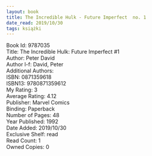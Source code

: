 ```yaml
---
layout: book
title: The Incredible Hulk - Future Imperfect  no. 1
date_read: 2019/10/30
tags: książki
---
```


Book Id: 9787035<br />
Title: The Incredible Hulk: Future Imperfect #1<br />
Author: Peter David<br />
Author l-f: David, Peter<br />
Additional Authors: <br />
ISBN: 0871359618<br />
ISBN13: 9780871359612<br />
My Rating: 3<br />
Average Rating: 4.12<br />
Publisher: Marvel Comics<br />
Binding: Paperback<br />
Number of Pages: 48<br />
Year Published: 1992<br />
Date Added: 2019/10/30<br />
Exclusive Shelf: read<br />
Read Count: 1<br />
Owned Copies: 0<br />


